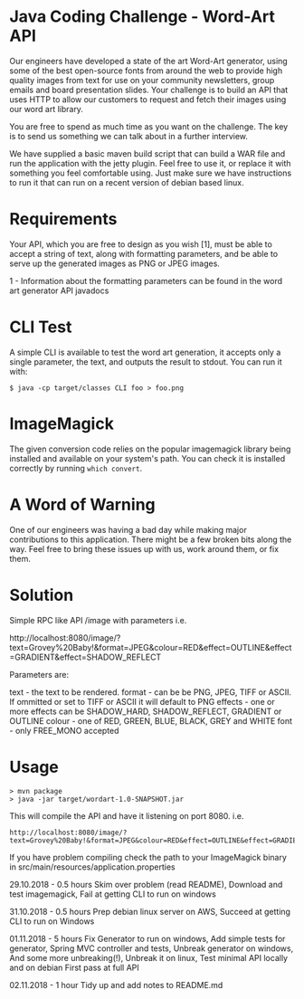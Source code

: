 # Java Coding Challenge - Word-Art API

Our engineers have developed a state of the art Word-Art generator, using some
of the best open-source fonts from around the web to provide high quality images
from text for use on your community newsletters, group emails and board
presentation slides.  Your challenge is to build an API that uses HTTP to allow
our customers to request and fetch their images using our word art library.

You are free to spend as much time as you want on the challenge.  The key is to
send us something we can talk about in a further interview.

We have supplied a basic maven build script that can build a WAR file and run
the application with the jetty plugin.  Feel free to use it, or replace it with
something you feel comfortable using.  Just make sure we have instructions to run
it that can run on a recent version of debian based linux.

# Requirements

Your API, which you are free to design as you wish [1], must be able to accept a
string of text, along with formatting parameters, and be able to serve up the
generated images as PNG or JPEG images.

1 - Information about the formatting parameters can be found in the word art
    generator API javadocs

# CLI Test

A simple CLI is available to test the word art generation, it accepts only a
single parameter, the text, and outputs the result to stdout.  You can run it
with:

```
$ java -cp target/classes CLI foo > foo.png
```

# ImageMagick

The given conversion code relies on the popular imagemagick library being installed
and available on your system's path.  You can check it is installed correctly by 
running `which convert`.

# A Word of Warning

One of our engineers was having a bad day while making major contributions to
this application.  There might be a few broken bits along the way.  Feel free
to bring these issues up with us, work around them, or fix them.

# Solution

Simple RPC like API /image with parameters i.e.

http://localhost:8080/image/?text=Grovey%20Baby!&format=JPEG&colour=RED&effect=OUTLINE&effect=GRADIENT&effect=SHADOW_REFLECT

Parameters are:

text - the text to be rendered.
format - can be be PNG, JPEG, TIFF or ASCII.  If ommitted or set to TIFF or ASCII it will default to PNG
effects - one or more effects can be SHADOW_HARD, SHADOW_REFLECT, GRADIENT or OUTLINE
colour - one of RED, GREEN, BLUE, BLACK, GREY and WHITE
font - only FREE_MONO accepted

# Usage

```
> mvn package
> java -jar target/wordart-1.0-SNAPSHOT.jar
```

This will compile the API and have it listening on port 8080.  i.e.

```
http://localhost:8080/image/?text=Grovey%20Baby!&format=JPEG&colour=RED&effect=OUTLINE&effect=GRADIENT&effect=SHADOW_REFLECT
```

If you have problem compiling check the path to your ImageMagick binary in src/main/resources/application.properties

29.10.2018 - 0.5 hours
Skim over problem (read README), Download and test imagemagick, Fail at getting CLI to run on windows

31.10.2018 - 0.5 hours
Prep debian linux server on AWS, Succeed at getting CLI to run on Windows

01.11.2018 - 5 hours
Fix Generator to run on windows, Add simple tests for generator, 
Spring MVC controller and tests, Unbreak generator on windows, 
And some more unbreaking(!), Unbreak it on linux, 
Test minimal API locally and on debian
First pass at full API

02.11.2018 - 1 hour
Tidy up and add notes to README.md
